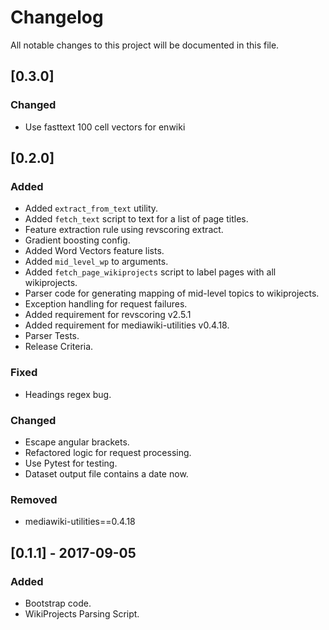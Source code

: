 # Changelog
All notable changes to this project will be documented in this file.

## [0.3.0]

### Changed
* Use fasttext 100 cell vectors for enwiki


## [0.2.0]
### Added
- Added `extract_from_text` utility.
- Added `fetch_text` script to text for a list of page titles.
- Feature extraction rule using revscoring extract.
- Gradient boosting config.
- Added Word Vectors feature lists.
- Added `mid_level_wp` to arguments.
- Added `fetch_page_wikiprojects` script to label pages with all wikiprojects.
- Parser code for generating mapping of mid-level topics to wikiprojects.
- Exception handling for request failures.
- Added requirement for revscoring v2.5.1
- Added requirement for mediawiki-utilities v0.4.18.
- Parser Tests.
- Release Criteria.

### Fixed
- Headings regex bug.

### Changed
- Escape angular brackets.
- Refactored logic for request processing.
- Use Pytest for testing.
- Dataset output file contains a date now.

### Removed
- mediawiki-utilities==0.4.18

## [0.1.1] - 2017-09-05
### Added
- Bootstrap code.
- WikiProjects Parsing Script.
